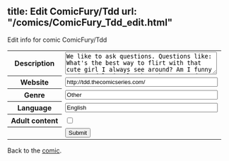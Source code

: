 title: Edit ComicFury/Tdd
url: "/comics/ComicFury_Tdd_edit.html"
---
Edit info for comic ComicFury/Tdd

<form name="comic" action="http://gaepostmail.appspot.com/comic/" method="post">
<table class="comicinfo">
<tr>
<th>Description</th><td><textarea name="description" cols="40" rows="3">We like to ask questions. Questions like: What's the best way to flirt with that cute girl I always see around? Am I funny or just delusional? What about second breakfast? Is it possible to create a quality webcomic with little to no artistic ability? To all of these we say; let's find out! We hope you enjoy our work.</textarea></td>
</tr>
<tr>
<th>Website</th><td><input type="text" name="url" value="http://tdd.thecomicseries.com/" size="40"/></td>
</tr>
<tr>
<th>Genre</th><td><input type="text" name="genre" value="Other" size="40"/></td>
</tr>
<tr>
<th>Language</th><td><input type="text" name="language" value="English" size="40"/></td>
</tr>
<tr>
<th>Adult content</th><td><input type="checkbox" name="adult" value="adult" /></td>
</tr>
<tr>
<th></th><td>
<input type="hidden" name="comic" value="ComicFury_Tdd" />
<input type="submit" name="submit" value="Submit" />
</td>
</tr>
</table>
</form>

Back to the [comic](ComicFury_Tdd.html).
